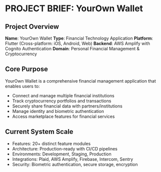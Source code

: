 # PROJECT BRIEF: YourOwn Wallet

## Project Overview
**Name**: YourOwn Wallet
**Type**: Financial Technology Application
**Platform**: Flutter (Cross-platform: iOS, Android, Web)
**Backend**: AWS Amplify with Cognito Authentication
**Domain**: Personal Financial Management & Cryptocurrency

## Core Purpose
YourOwn Wallet is a comprehensive financial management application that enables users to:
- Connect and manage multiple financial institutions
- Track cryptocurrency portfolios and transactions
- Securely share financial data with partners/institutions
- Manage identity and biometric authentication
- Access marketplace features for financial services

## Current System Scale
- Features: 20+ distinct feature modules
- Architecture: Production-ready with CI/CD pipelines
- Environments: Development, Staging, Production
- Integrations: Plaid, AWS Amplify, Firebase, Intercom, Sentry
- Security: Biometric authentication, secure storage, encryption
